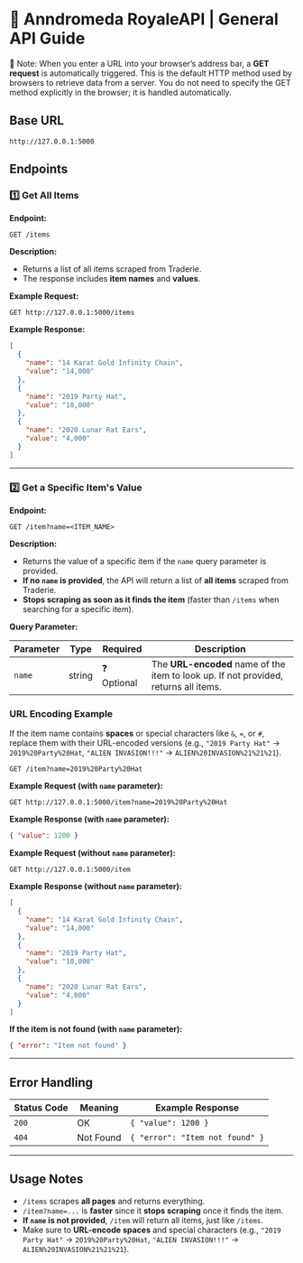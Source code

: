 # 🚀 Anndromeda RoyaleAPI | General API Guide   

📌 Note: When you enter a URL into your browser’s address bar, a **GET request** is automatically triggered. This is the default HTTP method used by browsers to retrieve data from a server. You do not need to specify the GET method explicitly in the browser; it is handled automatically.

## **Base URL**  
```
http://127.0.0.1:5000
```

## **Endpoints**  

### **1️⃣ Get All Items**  
**Endpoint:**  
```
GET /items
```
**Description:**  
- Returns a list of all items scraped from Traderie.
- The response includes **item names** and **values**.

**Example Request:**  
```
GET http://127.0.0.1:5000/items
```

**Example Response:**  
```json
[
  {
    "name": "14 Karat Gold Infinity Chain",
    "value": "14,000"
  },
  {
    "name": "2019 Party Hat",
    "value": "10,000"
  },
  {
    "name": "2020 Lunar Rat Ears",
    "value": "4,000"
  }
]
```

---

### **2️⃣ Get a Specific Item's Value**  
**Endpoint:**  
```
GET /item?name=<ITEM_NAME>
```
**Description:**  
- Returns the value of a specific item if the `name` query parameter is provided.
- **If no `name` is provided**, the API will return a list of **all items** scraped from Traderie.
- **Stops scraping as soon as it finds the item** (faster than `/items` when searching for a specific item).

**Query Parameter:**  

| Parameter | Type   | Required | Description                        |
|-----------|--------|----------|------------------------------------|
| `name`    | string | ❓ Optional   | The **URL-encoded** name of the item to look up. If not provided, returns all items. |

### **URL Encoding Example**
If the item name contains **spaces** or special characters like `&`, `=`, or `#`, replace them with their URL-encoded versions (e.g., `"2019 Party Hat"` → `2019%20Party%20Hat`, `"ALIEN INVASION!!!"` → `ALIEN%20INVASION%21%21%21`).
```
GET /item?name=2019%20Party%20Hat
```

**Example Request (with `name` parameter):**  
```
GET http://127.0.0.1:5000/item?name=2019%20Party%20Hat
```

**Example Response (with `name` parameter):**  
```json
{ "value": 1200 }
```

**Example Request (without `name` parameter):**  
```
GET http://127.0.0.1:5000/item
```

**Example Response (without `name` parameter):**  
```json
[
  {
    "name": "14 Karat Gold Infinity Chain",
    "value": "14,000"
  },
  {
    "name": "2019 Party Hat",
    "value": "10,000"
  },
  {
    "name": "2020 Lunar Rat Ears",
    "value": "4,000"
  }
]
```

**If the item is not found (with `name` parameter):**  
```json
{ "error": "Item not found" }
```

---

## **Error Handling**  
| Status Code | Meaning                        | Example Response                     |
|-------------|--------------------------------|--------------------------------------|
| `200`       | OK                | `{ "value": 1200 }` |
| `404`       | Not Found                | `{ "error": "Item not found" }` |

---

## **Usage Notes**  
- `/items` scrapes **all pages** and returns everything.  
- `/item?name=...` is **faster** since it **stops scraping** once it finds the item.
- **If `name` is not provided**, `/item` will return all items, just like `/items`.
- Make sure to **URL-encode spaces** and special characters (e.g., `"2019 Party Hat"` → `2019%20Party%20Hat`, `"ALIEN INVASION!!!"` → `ALIEN%20INVASION%21%21%21`).  
